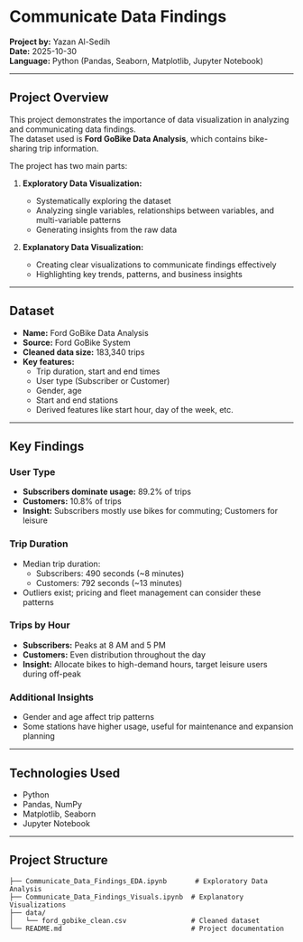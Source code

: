 # Communicate Data Findings

**Project by:** Yazan Al-Sedih  
**Date:** 2025-10-30  
**Language:** Python (Pandas, Seaborn, Matplotlib, Jupyter Notebook)

---

## Project Overview

This project demonstrates the importance of data visualization in analyzing and communicating data findings.  
The dataset used is **Ford GoBike Data Analysis**, which contains bike-sharing trip information.

The project has two main parts:

1. **Exploratory Data Visualization:**

   - Systematically exploring the dataset
   - Analyzing single variables, relationships between variables, and multi-variable patterns
   - Generating insights from the raw data

2. **Explanatory Data Visualization:**
   - Creating clear visualizations to communicate findings effectively
   - Highlighting key trends, patterns, and business insights

---

## Dataset

- **Name:** Ford GoBike Data Analysis
- **Source:** Ford GoBike System
- **Cleaned data size:** 183,340 trips
- **Key features:**
  - Trip duration, start and end times
  - User type (Subscriber or Customer)
  - Gender, age
  - Start and end stations
  - Derived features like start hour, day of the week, etc.

---

## Key Findings

### User Type

- **Subscribers dominate usage:** 89.2% of trips
- **Customers:** 10.8% of trips
- **Insight:** Subscribers mostly use bikes for commuting; Customers for leisure

### Trip Duration

- Median trip duration:
  - Subscribers: 490 seconds (~8 minutes)
  - Customers: 792 seconds (~13 minutes)
- Outliers exist; pricing and fleet management can consider these patterns

### Trips by Hour

- **Subscribers:** Peaks at 8 AM and 5 PM
- **Customers:** Even distribution throughout the day
- **Insight:** Allocate bikes to high-demand hours, target leisure users during off-peak

### Additional Insights

- Gender and age affect trip patterns
- Some stations have higher usage, useful for maintenance and expansion planning

---

## Technologies Used

- Python
- Pandas, NumPy
- Matplotlib, Seaborn
- Jupyter Notebook

---

## Project Structure

```plaintext
├── Communicate_Data_Findings_EDA.ipynb       # Exploratory Data Analysis
├── Communicate_Data_Findings_Visuals.ipynb  # Explanatory Visualizations
├── data/
│   └── ford_gobike_clean.csv                # Cleaned dataset
└── README.md                                # Project documentation

```
